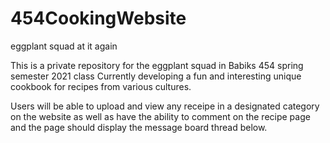 # 454CookingWebsite
eggplant squad at it again

This is a private repository for the eggplant squad in Babiks 454 spring semester 2021 class
Currently developing a fun and interesting unique cookbook for recipes from various cultures.

Users will be able to upload and view any receipe in a designated category on the website as well
as have the ability to comment on the recipe page and the page should display the message board thread
below.
